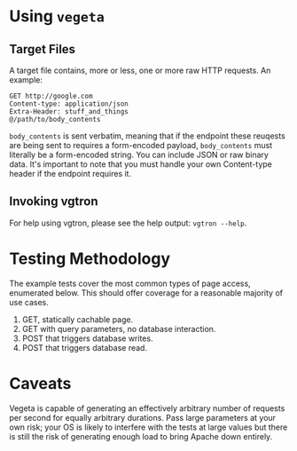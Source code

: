 # Using `vegeta`

## Target Files
A target file contains, more or less, one or more raw HTTP requests. An example:
```
GET http://google.com
Content-type: application/json
Extra-Header: stuff_and_things
@/path/to/body_contents
```

`body_contents` is sent verbatim, meaning that if the endpoint these reuqests are being sent to requires a form-encoded payload, `body_contents` must literally be a form-encoded string. You can include JSON or raw binary data. It's important to note that you must handle your own Content-type header if the endpoint requires it.

## Invoking vgtron
For help using vgtron, please see the help output: `vgtron --help`.

# Testing Methodology
The example tests cover the most common types of page access, enumerated below. This should offer coverage for a reasonable majority of use cases.

1. GET, statically cachable page.
2. GET with query parameters, no database interaction.
3. POST that triggers database writes.
4. POST that triggers database read.

# Caveats
Vegeta is capable of generating an effectively arbitrary number of requests per second for equally arbitrary durations. Pass large parameters at your own risk; your OS is likely to interfere with the tests at large values but there is still the risk of generating enough load to bring Apache down entirely.
